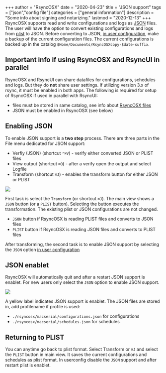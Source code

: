 +++
author = "RsyncOSX"
date = "2020-04-23"
title =  "JSON support"
tags = ["json","config file"]
categories = ["general information"]
description = "Some info about signing and notarizing."
lastmod = "2020-12-13"
+++
RsyncOSX supports read and write configurations and logs as [JSON](https://en.wikipedia.org/wiki/JSON) files. The user will have the option to convert existing configurations and logs from [plist](https://en.wikipedia.org/wiki/Property_list) to JSON. Before converting to JSON, [in user configuration](/post/userconfiguration/), make a backup of the current configuration files. The current configurations is backed up in the catalog `$Home/Documents/RsyncOSXcopy-$date-suffix`.

## Important info if using RsyncOSX and RsyncUI in parallel

RsyncOSX and RsyncUI can share datafiles for configurations, schedules and logs. But they do **not** share user settings. If utilizing version 3.x of rsync, it must be enabled in both apps. The following is required for setup of RsyncOSX if used in parallel with RsyncUI:

- files must be stored in same catalog, see info about [RsyncOSX files](/post/configfiles/)
- JSON must be enabled in RsyncOSX (see below)

## Enabling JSON

To enable JSON support is a **two step** process. There are three parts in the File menu dedicated for JSON support:

- Verfiy (JSON) (shortcut `⌃⌘V`) - verify either converted JSON or PLIST files
- View output (shortcut `⌘O`) -  after a verify open the output and select Logfile
- Transform (shortcut `⌘J`) - enables the transform button for either JSON or PLIST

![](/images/RsyncOSX/master/json/filemenu.png)

First task is select the `Transform` (or shortcut `⌘J`). The main view shows a `JSON` button (or a `PLIST` button). Selecting the button executes the transformation. The existing plist or JSON configurations are not changed.

- `JSON` button if RsyncOSX is reading PLIST files and converts to JSON files
- `PLIST` button if RsyncOSX is reading JSON files and converts to PLIST files

After transforming, the second task is to enable JSON support by selecting the `JSON` option [in user configuration](/post/userconfiguration/)

## JSON enablet

RsyncOSX will automatically quit and after a restart JSON support is enablet. For new users only select the `JSON` option to enable JSON support.

![](/images/RsyncOSX/master/json/json.png)

A yellow label indicates JSON support is enablet. The JSON files are stored in, add profilename if profile is used:

- `./rsyncosx/macserial/configurations.json` for configurations
- `./rsyncosx/macserial/schedules.json` for schedules

## Returning to PLIST

You can anytime go back to plist format. Select Transform or `⌘J` and select the `PLIST` button in main view. It saves the current configurations and schedules as plist format. In userconfig disable the `JSON` support and after restart plist is enablet.
